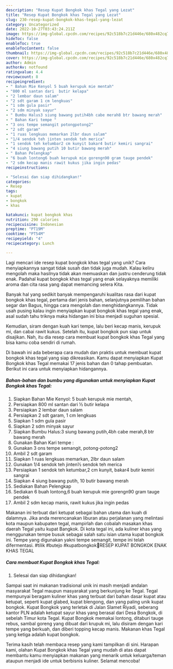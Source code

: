 ```yaml
---
description: "Resep Kupat Bongkok khas Tegal yang Lezat"
title: "Resep Kupat Bongkok khas Tegal yang Lezat"
slug: 230-resep-kupat-bongkok-khas-tegal-yang-lezat
category: Uncategorized
date: 2022-10-27T03:43:24.211Z
image: https://img-global.cpcdn.com/recipes/92c518b7c21d446e/680x482cq70/kupat-bongkok-khas-tegal-foto-resep-utama.jpg
hideToc: false
enableToc: true
enableTocContent: false
thumbnail: https://img-global.cpcdn.com/recipes/92c518b7c21d446e/680x482cq70/kupat-bongkok-khas-tegal-foto-resep-utama.jpg
cover: https://img-global.cpcdn.com/recipes/92c518b7c21d446e/680x482cq70/kupat-bongkok-khas-tegal-foto-resep-utama.jpg
author: Admin
authorAv: notfound
ratingvalue: 4.4
reviewcount: 8
recipeingredient:
- " Bahan Mie Kenyol 5 buah kerupuk mie mentah"
- "800 ml santan dari  butir kelapa"
- "2 lembar daun salam"
- "2 sdt garam 1 cm lengkuas"
- "1 sdm gula pasir"
- "2 sdm minyak sayur"
- " Bumbu Halus3 siung bawang putih4bh cabe merah8 btr bawang merah"
- " Bahan Kari tempe "
- "3 ons tempe semangit potongpotong2"
- "2 sdt garam"
- "1 ruas lengkuas memarkan 2lbr daun salam"
- "1/4 sendok teh jinten sendok teh merica"
- "1 sendok teh ketumbar2 cm kunyit bakar4 butir kemiri sangrai"
- "4 siung bawang putih 10 butir bawang merah"
- " Bahan Pelengkap"
- "6 buah lontong6 buah kerupuk mie gorengn90 gram tauge pendek"
- "2 sdm kecap manis rawit kukus jika ingin pedas"
recipeinstructions:

- "Selesai dan siap dihidangkan!"
categories:
- Resep
tags:
- kupat
- bongkok
- khas

katakunci: kupat bongkok khas 
nutrition: 290 calories
recipecuisine: Indonesian
preptime: "PT19M"
cooktime: "PT54M"
recipeyield: "4"
recipecategory: Lunch

---
```





Lagi mencari ide resep kupat bongkok khas tegal yang unik? Cara menyiapkannya sangat tidak susah dan tidak juga mudah. Kalau keliru mengolah maka hasilnya tidak akan memuaskan dan justru cenderung tidak enak. Padahal kupat bongkok khas tegal yang enak selayaknya memiliki aroma dan cita rasa yang dapat memancing selera Kita.





Banyak hal yang sedikit banyak mempengaruhi kualitas rasa dari kupat bongkok khas tegal, pertama dari jenis bahan, selanjutnya pemilihan bahan segar dan Bagus, hingga cara mengolah dan menghidangkannya. Tidak usah pusing kalau ingin menyiapkan kupat bongkok khas tegal yang enak,      asal sudah tahu triknya maka hidangan ini bisa menjadi suguhan spesial.














Kemudian, siram dengan kuah kari tempe, lalu beri kecap manis, kerupuk mi, dan cabai rawit kukus. Setelah itu, kupat bongkok pun siap untuk disajikan. Nah, itu dia resep cara membuat kupat bongkok khas Tegal yang bisa kamu coba sendiri di rumah.






Di bawah ini ada beberapa cara mudah dan praktis untuk membuat kupat bongkok khas tegal yang siap dikreasikan. Kamu dapat menyiapkan Kupat Bongkok khas Tegal memakai 17 jenis bahan dan 0 tahap pembuatan. Berikut ini cara untuk menyiapkan hidangannya.

<!--inarticleads1-->

##### Bahan-bahan dan bumbu yang digunakan untuk menyiapkan Kupat Bongkok khas Tegal:

1. Siapkan  Bahan Mie Kenyol: 5 buah kerupuk mie mentah,
1. Persiapkan 800 ml santan dari ½ butir kelapa
1. Persiapkan 2 lembar daun salam
1. Persiapkan 2 sdt garam, 1 cm lengkuas
1. Siapkan 1 sdm gula pasir
1. Siapkan 2 sdm minyak sayur
1. Siapkan  Bumbu Halus:3 siung bawang putih,4bh cabe merah,8 btr bawang merah
1. Gunakan  Bahan Kari tempe :
1. Gunakan 3 ons tempe semangit, potong-potong2
1. Ambil 2 sdt garam
1. Siapkan 1 ruas lengkuas memarkan, 2lbr daun salam
1. Gunakan 1/4 sendok teh jinten½ sendok teh merica
1. Persiapkan 1 sendok teh ketumbar,2 cm kunyit, bakar4 butir kemiri sangrai
1. Siapkan 4 siung bawang putih, 10 butir bawang merah
1. Sediakan  Bahan Pelengkap
1. Sediakan 6 buah lontong,6 buah kerupuk mie gorengn90 gram tauge pendek
1. Ambil 2 sdm kecap manis, rawit kukus jika ingin pedas


Makanan ini terbuat dari ketupat sebagai bahan utama dan kuah di dalamnya. Jika anda merencanakan liburan atau perjalanan yang melintasi kota maupun kabupaten tegal, mampirlah dan cobalah masakan khas daerah Tegal yaitu kupat Bangkok. Di kota tegal ini, ada kuliner khas yang menggunakan tempe busuk sebagai salah satu isian utama kupat bongkok ini. Tempe yang digunakan yakni tempe semangit, tempe ini telah difermentasi. #tilik #butejo #kupatbongkok🔴RESEP KUPAT BONGKOK ENAK KHAS TEGAL 

<!--inarticleads2-->

##### Cara membuat Kupat Bongkok khas Tegal:


1. Selesai dan siap dihidangkan!

Sampai saat ini makanan tradisional unik ini masih menjadi andalan masyarakat Tegal maupun masyarakat yang berkunjung ke Tegal. Tegal mempunyai beragam kuliner khas yang terbuat dari bahan dasar kupat atau ketupat, seperti kupat glabed, kupat blengong, dan yang paling unik kupat bongkok. Kupat Bongkok yang terletak di Jalan Slamet Riyadi, seberang kantor PLN adalah ketupat sayur khas yang berasal dari Desa Bongkok, di sebelah Timur kota Tegal. Kupat Bongkok memakai lontong, ditaburi tauge rebus, sambal goreng yang dibuat dari krupuk mi, lalu disiram dengan kari tempe yang berkuah, dan diberi topping kecap manis. Makanan khas Tegal yang ketiga adalah kupat bongkok. 

Terima kasih telah membaca resep yang kami tampilkan di sini. Harapan kami, olahan Kupat Bongkok khas Tegal yang mudah di atas dapat membantu kamu menyiapkan makanan yang menarik untuk keluarga/teman ataupun menjadi ide untuk berbisnis kuliner. Selamat mencoba!
